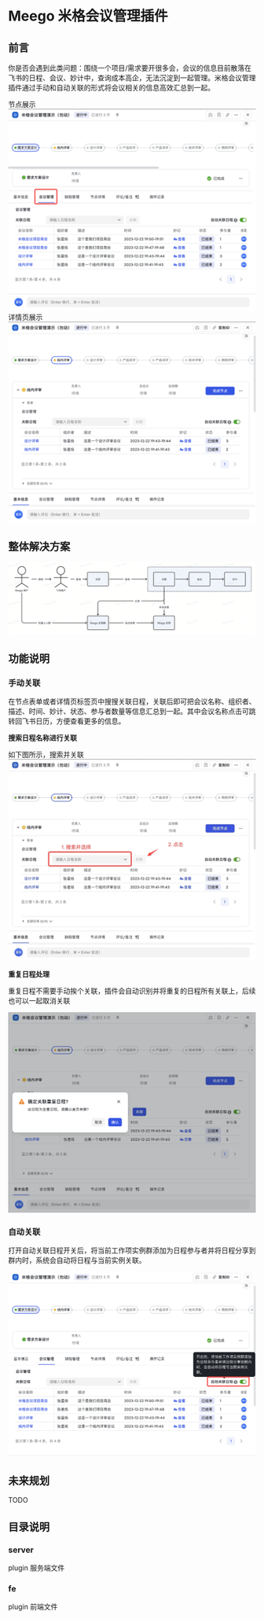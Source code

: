 # Meego 米格会议管理插件

## 前言

你是否会遇到此类问题：围绕一个项目/需求要开很多会，会议的信息目前散落在飞书的日程、会议、妙计中，查询成本高企，无法沉淀到一起管理。米格会议管理插件通过手动和自动关联的形式将会议相关的信息高效汇总到一起。

节点展示
![alt text](https://raw.githubusercontent.com/jimu5/meego_meeting_plugin/main/docs/img/1.png)
详情页展示
![alt text](https://raw.githubusercontent.com/jimu5/meego_meeting_plugin/main/docs/img/2.png)

## 整体解决方案
![alt text](https://raw.githubusercontent.com/jimu5/meego_meeting_plugin/main/docs/img/3.png)

## 功能说明

### 手动关联

在节点表单或者详情页标签页中搜搜关联日程，关联后即可把会议名称、组织者、描述、时间、妙计、状态、参与者数量等信息汇总到一起。其中会议名称点击可跳转回飞书日历，方便查看更多的信息。

**搜索日程名称进行关联**

如下图所示，搜索并关联
![alt text](https://raw.githubusercontent.com/jimu5/meego_meeting_plugin/main/docs/img/4.jpeg)

**重复日程处理**

重复日程不需要手动挨个关联，插件会自动识别并将重复的日程所有关联上，后续也可以一起取消关联

![alt text](https://raw.githubusercontent.com/jimu5/meego_meeting_plugin/main/docs/img/5.png)

### 自动关联

打开自动关联日程开关后，将当前工作项实例群添加为日程参与者并将日程分享到群内时，系统会自动将日程与当前实例关联。

![alt text](https://raw.githubusercontent.com/jimu5/meego_meeting_plugin/main/docs/img/6.png)

## 未来规划

TODO

## 目录说明

### server
plugin 服务端文件

### fe
plugin 前端文件
